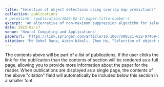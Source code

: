 ```yaml
---
title: "Selection of object detections using overlap map predictions"
collection: publications
# permalink: /publication/2024-02-17-paper-title-number-4
excerpt: 'An alternative of non-maximum suppression algorithm for selecting detections in crowded scene.'
date: 2022-02-17
venue: 'Neural Computing and Applications'
paperurl: 'https://link.springer.com/article/10.1007/s00521-022-07469-x'
citation: "Md Sohel Rana, Aiden Nibali, Zhen He, “Selection of object detections using overlap map predictions.”, Neural Computing and Application, 2022."
---
```


The contents above will be part of a list of publications, if the user clicks the link for the publication than the contents of section will be rendered as a full page, allowing you to provide more information about the paper for the reader. When publications are displayed as a single page, the contents of the above "citation" field will automatically be included below this section in a smaller font.
